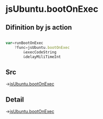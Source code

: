 # jsUbuntu.bootOnExec

## Difinition by js action

```js.js

var=runBootOnExec
	?func=jsUbuntu.bootOnExec
		&execCodeString
		&delayMiliTimeInt
```

## Src

->[jsUbuntu.bootOnExec](https://github.com/puutaro/CommandClick/blob/master/app/src/main/java/com/puutaro/commandclick/fragment_lib/terminal_fragment/js_interface/JsUbuntu.kt#L129)

## Detail

->[jsUbuntu.bootOnExec](https://github.com/puutaro/CommandClick/blob/master/md/developer/js_interface/details/JsUbuntu/bootOnExec.md)
